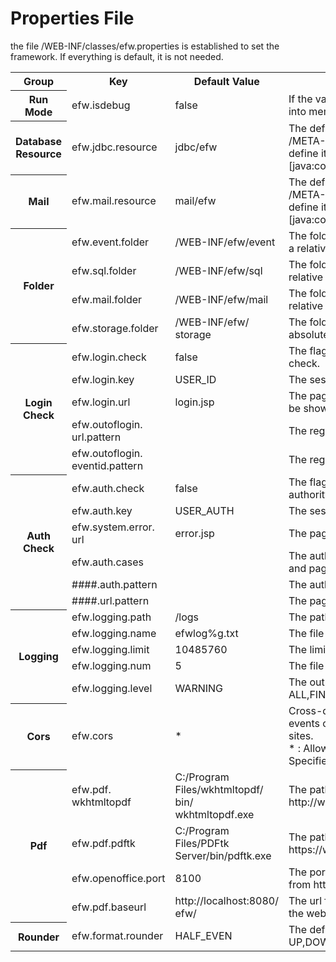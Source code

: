 <H1>Properties File</H1>
the file /WEB-INF/classes/efw.properties is established to set the framework. If everything is default, it is not needed.
<table>
<tr>
	<th>Group</th>
	<th>Key</th>
	<th>Default Value</th>
	<th>Description</th>
</tr>
<tr>
	<th>Run Mode</th>
	<td>efw.isdebug</td>
	<td>false</td>
	<td>If the value is true, any changing to the program will be loaded into memory in real time. </td>
</tr>
<tr>
	<th>Database Resource</th>
	<td>efw.jdbc.resource</td>
	<td>jdbc/efw</td>
	<td>The default jdbc resource name, which must be defined in /META-INF/context.xml. If your server is not tomcat, you can define it by jndi name. Example: java:xxx/yyy/zzz  or  [java:comp/env/]jdbc/efw</td>
</tr>
<tr>
	<th>Mail</th>
	<td>efw.mail.resource</td>
	<td>mail/efw</td>
	<td>The default mail resource name, which must be defined in /META-INF/context.xml. If your server is not tomcat, you can define it by jndi name. Example: java:xxx/yyy/zzz  or  [java:comp/env/]mail/efw</td>
</tr>
<tr>
	<th rowspan=4>Folder</th>
	<td>efw.event.folder</td>
	<td>/WEB-INF/efw/event</td>
	<td>The folder for web application events program. It can be set in a relative or absolute path of the web application.</td>
</tr>
<tr>
	<td>efw.sql.folder</td>
	<td>/WEB-INF/efw/sql</td>
	<td>The folder for web application outside sql. It can be set in a relative or absolute path of the web application.</td>
</tr>
<tr>
	<td>efw.mail.folder</td>
	<td>/WEB-INF/efw/mail</td>
	<td>The folder for web application mail template. It can be set in a relative or absolute path of the web application.</td>
</tr>
<tr>
	<td>efw.storage.folder</td>
	<td>/WEB-INF/efw/<br>storage</td>
	<td>The folder for Web application IO. It can be set in a relative or absolute path of the web application.</td>
</tr>
<tr>
	<th rowspan=5>Login Check</th>
	<td>efw.login.check</td>
	<td>false</td>
	<td>The flag indicating whether the web application does the login check.</td>
</tr>
<tr>
	<td>efw.login.key</td>
	<td>USER_ID</td>
	<td>The session key for login check. </td>
</tr>
<tr>
	<td>efw.login.url</td>
	<td>login.jsp</td>
	<td>The page to login.If any access without logining, this page will be shown.</td>
</tr>
<tr>
	<td>efw.outoflogin.<br>url.pattern</td>
	<td></td>
	<td>The regexp to set pages which are out of logining check. </td>
</tr>
<tr>
	<td>efw.outoflogin.<br>eventid.pattern</td>
	<td></td>
	<td>The regexp to set events which are out of logining check. </td>
</tr>

<tr>
	<th rowspan=6>Auth Check</th>
	<td>efw.auth.check</td>
	<td>false</td>
	<td>The flag indicating whether the web application does the authority check.</td>
</tr>
<tr>
	<td>efw.auth.key</td>
	<td>USER_AUTH</td>
	<td>The session key for authority check. </td>
</tr>
<tr>
	<td>efw.system.error.<br>url</td>
	<td>error.jsp</td>
	<td>The page to show system error.</td>
</tr>
<tr>
	<td>efw.auth.cases</td>
	<td></td>
	<td>The authority cases splitted by [,] to define sets of authorities and pages. </td>
</tr>
<tr>
	<td>####.auth.pattern</td>
	<td></td>
	<td>The authority regexp of the set. </td>
</tr>
<tr>
	<td>####.url.pattern</td>
	<td></td>
	<td>The page regexp of the set. </td>
</tr>

<tr>
	<th rowspan=5>Logging</th>
	<td>efw.logging.path</td>
	<td>/logs</td>
	<td>The path of efw log. Absolute path.</td>
</tr>
<tr>
	<td>efw.logging.name</td>
	<td>efwlog%g.txt</td>
	<td>The file name of efw log. </td>
</tr>
<tr>
	<td>efw.logging.limit</td>
	<td>10485760</td>
	<td>The limit of efw log. </td>
</tr>
<tr>
	<td>efw.logging.num</td>
	<td>5</td>
	<td>The file count of efw log. </td>
</tr>
<tr>
	<td>efw.logging.level</td>
	<td>WARNING</td>
	<td>The output level of efw log. ALL,FINEST,FINER,FINE,CONFIG,INFO,WARNING,SEVERE,OFF</td>
</tr>
<tr>
	<th>Cors</th>
	<td>efw.cors</td>
	<td>*</td>
	<td>Cross-domain communication settings. It controls whether the events of this site can be used from the Web page of the other sites.<br>
	* : Allow all, null : Reject all, http://0.0.0.0:8080,http://9.9.9.9 : Specified permission. </td>
</tr>

<tr>
	<th rowspan=4>Pdf</th>
	<td>efw.pdf.<br>wkhtmltopdf</td>
	<td>C:/Program Files/wkhtmltopdf/<br>bin/<br>wkhtmltopdf.exe</td>
	<td>The path to wkhtmltopdf.exe. You can download the soft from http://wkhtmltopdf.org/ . </td>
</tr>

<tr>
	<td>efw.pdf.pdftk</td>
	<td>C:/Program Files/PDFtk Server/bin/pdftk.exe</td>
	<td>The path to pdftk.exe. You can download the soft from https://www.pdflabs.com/tools/pdftk-server/ . </td>
</tr>

<tr>
	<td>efw.openoffice.port</td>
	<td>8100</td>
	<td>The port of the OpenOffice service. You can download the soft from https://www.openoffice.org/ja/download/ . </td>
</tr>

<tr>
	<td>efw.pdf.baseurl</td>
	<td>http://localhost:8080/<br>efw/</td>
	<td>The url for pdf generating to access the web appication from the web server itself . </td>
</tr>

<tr>
	<th>Rounder</th>
	<td>efw.format.rounder</td>
	<td>HALF_EVEN</td>
	<td>The default rounder for format method. UP,DOWN,CEILING,FLOOR,HALF_UP,HALF_DOWN,HALF_EVEN</td>
</tr>


</table>
</DL></DD>
